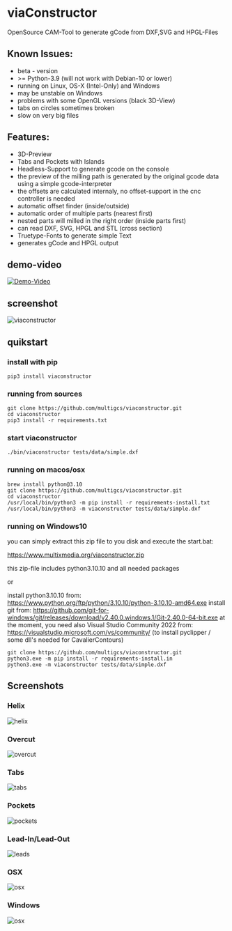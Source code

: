 # viaConstructor

OpenSource CAM-Tool to generate gCode from DXF,SVG and HPGL-Files

## Known Issues:
* beta - version
* &gt;= Python-3.9 (will not work with Debian-10 or lower)
* running on Linux, OS-X (Intel-Only) and Windows
* may be unstable on Windows
* problems with some OpenGL versions (black 3D-View)
* tabs on circles sometimes broken
* slow on very big files

## Features:
 * 3D-Preview
 * Tabs and Pockets with Islands
 * Headless-Support to generate gcode on the console
 * the preview of the milling path is generated by the original gcode data using a simple gcode-interpreter
 * the offsets are calculated internaly, no offset-support in the cnc controller is needed
 * automatic offset finder (inside/outside)
 * automatic order of multiple parts (nearest first)
 * nested parts will milled in the right order (inside parts first)
 * can read DXF, SVG, HPGL and STL (cross section)
 * Truetype-Fonts to generate simple Text
 * generates gCode and HPGL output

## demo-video
[![Demo-Video](http://img.youtube.com/vi/4OBiqeqKDsk/0.jpg)](https://www.youtube.com/watch?v=4OBiqeqKDsk "Demo-Video")

## screenshot
![viaconstructor](https://raw.githubusercontent.com/multigcs/viaconstructor/main/docs/viaconstructor.png)

## quikstart

### install with pip
```
pip3 install viaconstructor
```

### running from sources
```
git clone https://github.com/multigcs/viaconstructor.git
cd viaconstructor
pip3 install -r requirements.txt
```

### start viaconstructor
```
./bin/viaconstructor tests/data/simple.dxf
```

### running on macos/osx
```
brew install python@3.10
git clone https://github.com/multigcs/viaconstructor.git
cd viaconstructor
/usr/local/bin/python3 -m pip install -r requirements-install.txt
/usr/local/bin/python3 -m viaconstructor tests/data/simple.dxf
```

### running on Windows10
you can simply extract this zip file to you disk and execute the start.bat:

 https://www.multixmedia.org/viaconstructor.zip

this zip-file includes python3.10.10 and all needed packages

or 

install python3.10.10 from: https://www.python.org/ftp/python/3.10.10/python-3.10.10-amd64.exe
install git from: https://github.com/git-for-windows/git/releases/download/v2.40.0.windows.1/Git-2.40.0-64-bit.exe
at the moment, you need also Visual Studio Community 2022 from: https://visualstudio.microsoft.com/vs/community/ (to install pyclipper / some dll's needed for CavalierContours)
```
git clone https://github.com/multigcs/viaconstructor.git
python3.exe -m pip install -r requirements-install.in
python3.exe -m viaconstructor tests/data/simple.dxf
```

## Screenshots

### Helix
![helix](https://raw.githubusercontent.com/multigcs/viaconstructor/main/docs/helix-true.png)

### Overcut
![overcut](https://raw.githubusercontent.com/multigcs/viaconstructor/main/docs/overcut-true.png)

### Tabs
![tabs](https://raw.githubusercontent.com/multigcs/viaconstructor/main/docs/tabs-true.png)

### Pockets
![pockets](https://raw.githubusercontent.com/multigcs/viaconstructor/main/docs/pockets-true.png)

### Lead-In/Lead-Out
![leads](https://raw.githubusercontent.com/multigcs/viaconstructor/main/docs/leads.png)

### OSX
![osx](https://raw.githubusercontent.com/multigcs/viaconstructor/main/docs/osx.png)

### Windows
![osx](https://raw.githubusercontent.com/multigcs/viaconstructor/main/docs/windows.png)

